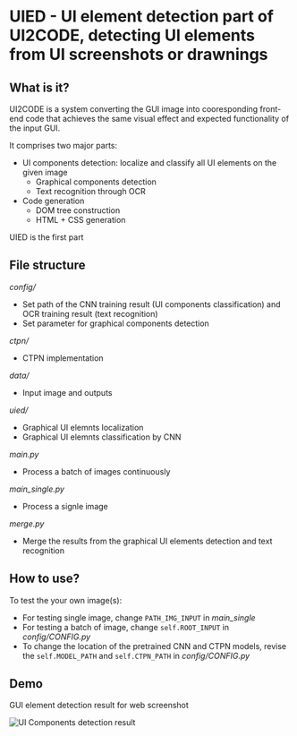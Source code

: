 # UIED - UI element detection part of UI2CODE, detecting UI elements from UI screenshots or drawnings

## What is it?

UI2CODE is a system converting the GUI image into cooresponding front-end code that achieves the same visual effect and expected functionality of the input GUI.

It comprises two major parts: 
* UI components detection: localize and classify all UI elements on the given image
  * Graphical components detection
  * Text recognition through OCR
* Code generation
  * DOM tree construction
  * HTML + CSS generation
  
UIED is the first part
   
## File structure
*config/*
* Set path of the CNN training result (UI components classification) and OCR training result (text recognition) 
* Set parameter for graphical components detection 

*ctpn/*
* CTPN implementation

*data/*
* Input image and outputs

*uied/*
* Graphical UI elemnts localization
* Graphical UI elemnts classification by CNN

*main.py*
* Process a batch of images continuously 

*main_single.py*
* Process a signle image

*merge.py*
* Merge the results from the graphical UI elements detection and text recognition 

## How to use?
To test the your own image(s):
* For testing single image, change `PATH_IMG_INPUT` in *main_single*
* For testing a batch of image, change `self.ROOT_INPUT` in *config/CONFIG.py*
* To change the location of the pretrained CNN and CTPN models, revise the `self.MODEL_PATH` and `self.CTPN_PATH` in *config/CONFIG.py*

## Demo
GUI element detection result for web screenshot
 
![UI Components detection result](https://github.com/MulongXie/UI2CODE/blob/master/demo/uied.png)
